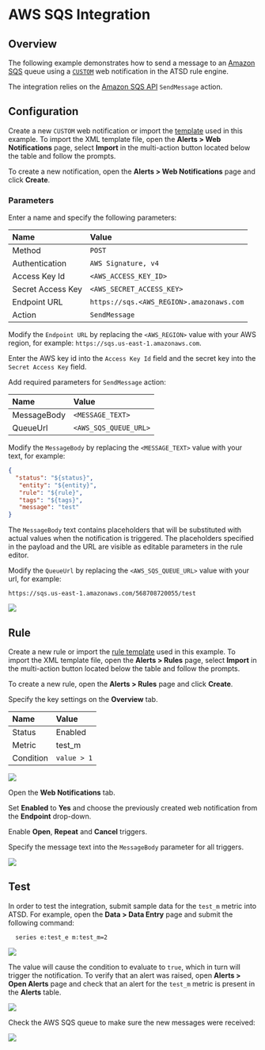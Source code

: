 # AWS SQS Integration

## Overview

The following example demonstrates how to send a message to an [Amazon SQS](https://aws.amazon.com/documentation/sqs) queue using a [`CUSTOM`](custom.md) web notification in the ATSD rule engine.

The integration relies on the [Amazon SQS API](http://docs.aws.amazon.com/AWSSimpleQueueService/latest/APIReference/API_SendMessage.html) `SendMessage` action.

## Configuration

Create a new `CUSTOM` web notification or import the [template](resources/custom-aws-notification.xml) used in this example. To import the XML template file, open the **Alerts > Web Notifications** page, select **Import** in the multi-action button located below the table and follow the prompts.

To create a new notification, open the **Alerts > Web Notifications** page and click **Create**.

### Parameters

Enter a name and specify the following parameters:

| **Name** | **Value** |
| :--- | :--- |
| Method | `POST` |
| Authentication | `AWS Signature, v4` |
| Access Key Id | `<AWS_ACCESS_KEY_ID>` |
| Secret Access Key | `<AWS_SECRET_ACCESS_KEY>` |
| Endpoint URL | `https://sqs.<AWS_REGION>.amazonaws.com` |
| Action | `SendMessage`|

Modify the `Endpoint URL` by replacing the `<AWS_REGION>` value with your AWS region, for example: `https://sqs.us-east-1.amazonaws.com`.

Enter the AWS key id into the `Access Key Id` field and the secret key into the `Secret Access Key` field.

Add required parameters for `SendMessage` action:

| **Name** | **Value** |
| :--- | :--- |
| MessageBody | `<MESSAGE_TEXT>` |
| QueueUrl | `<AWS_SQS_QUEUE_URL>` |

Modify the `MessageBody` by replacing the `<MESSAGE_TEXT>` value with your text, for example:

```json
{
  "status": "${status}",
   "entity": "${entity}",
   "rule": "${rule}",
   "tags": "${tags}",
   "message": "test"
}
```

The `MessageBody` text contains placeholders that will be substituted with actual values when the notification is triggered. The placeholders specified in the payload and the URL are visible as editable parameters in the rule editor.

Modify the `QueueUrl` by replacing the `<AWS_SQS_QUEUE_URL>` value with your url, for example:

```
https://sqs.us-east-1.amazonaws.com/568708720055/test
```

![](images/custom_aws_notification_config.png)

## Rule

Create a new rule or import the [rule template](resources/custom-aws-rule.xml) used in this example. To import the XML template file, open the **Alerts > Rules** page, select **Import** in the multi-action button located below the table and follow the prompts.

To create a new rule, open the **Alerts > Rules** page and click **Create**.

Specify the key settings on the **Overview** tab. 

| **Name** | **Value** |
| :-------- | :---- |
| Status | Enabled |
| Metric | test_m |
| Condition | `value > 1` |

![](images/custom_aws_rule_overview.png)

Open the **Web Notifications** tab.

Set **Enabled** to **Yes** and choose the previously created web notification from the **Endpoint** drop-down.

Enable **Open**, **Repeat** and **Cancel** triggers.

Specify the message text into the `MessageBody` parameter for all triggers.

![](images/custom_aws_rule_notification.png)

## Test

In order to test the integration, submit sample data for the `test_m` metric into ATSD. For example, open the **Data > Data Entry** page and submit the following command:

```
  series e:test_e m:test_m=2
```

![](images/rule_test_commands.png)

The value will cause the condition to evaluate to `true`, which in turn will trigger the notification.
To verify that an alert was raised, open **Alerts > Open Alerts** page and check that an alert for the `test_m` metric is present in the **Alerts** table.

![](images/custom_aws_alert_open.png)

Check the AWS SQS queue to make sure the new messages were received:

![](images/custom_aws_test.png)
